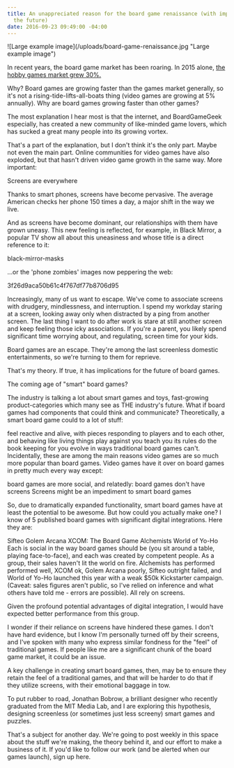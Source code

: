 ```yaml
---
title: An unappreciated reason for the board game renaissance (with implications for
  the future)
date: 2016-09-23 09:49:00 -04:00
---
```


!\[Large example image\](/uploads/board-game-renaissance.jpg "Large example image")

In recent years, the board game market has been roaring. In 2015 alone, [the hobby games market grew 30%.](http://icv2.com/articles/news/view/35150/hobby-games-market-nearly-1-2-billion)

Why? Board games are growing faster than the games market generally, so it's not a rising-tide-lifts-all-boats thing (video games are growing at 5% annually). Why are board games growing faster than other games?

The most explanation I hear most is that the internet, and BoardGameGeek especially, has created a new community of like-minded game lovers, which has sucked a great many people into its growing vortex.

That's a part of the explanation, but I don't think it's the only part. Maybe not even the main part. Online communities for video games have also exploded, but that hasn't driven video game growth in the same way. More important:

Screens are everywhere

Thanks to smart phones, screens have become pervasive. The average American checks her phone 150 times a day, a major shift in the way we live.

And as screens have become dominant, our relationships with them have grown uneasy. This new feeling is reflected, for example, in Black Mirror, a popular TV show all about this uneasiness and whose title is a direct reference to it:

black-mirror-masks

...or the 'phone zombies' images now peppering the web:

3f26d9aca50b61c4f767df77b8706d95

Increasingly, many of us want to escape. We've come to associate screens with drudgery, mindlessness, and interruption. I spend my workday staring at a screen, looking away only when distracted by a ping from another screen. The last thing I want to do after work is stare at still another screen and keep feeling those icky associations. If you're a parent, you likely spend significant time worrying about, and regulating, screen time for your kids.

Board games are an escape. They're among the last screenless domestic entertainments, so we're turning to them for reprieve.

That's my theory. If true, it has implications for the future of board games.

The coming age of "smart" board games?

The industry is talking a lot about smart games and toys, fast-growing product-categories which many see as THE industry's future. What if board games had components that could think and communicate? Theoretically, a smart board game could to a lot of stuff:

feel reactive and alive, with pieces responding to players and to each other, and behaving like living things
play against you
teach you its rules
do the book keeping for you
evolve in ways traditional board games can't.
Incidentally, these are among the main reasons video games are so much more popular than board games. Video games have it over on board games in pretty much every way except:

board games are more social, and relatedly:
board games don't have screens
Screens might be an impediment to smart board games

So, due to dramatically expanded functionality, smart board games have at least the potential to be awesome. But how could you actually make one? I know of 5 published board games with significant digital integrations. Here they are:

Sifteo
Golem Arcana
XCOM: The Board Game
Alchemists
World of Yo-Ho
Each is social in the way board games should be (you sit around a table, playing face-to-face), and each was created by competent people. As a group, their sales haven't lit the world on fire. Alchemists has performed performed well, XCOM ok, Golem Arcana poorly, Sifteo outright failed, and World of Yo-Ho launched this year with a weak $50k Kickstarter campaign. (Caveat: sales figures aren't public, so I've relied on inference and what others have told me - errors are possible). All rely on screens.

Given the profound potential advantages of digital integration, I would have expected better performance from this group.

I wonder if their reliance on screens have hindered these games. I don't have hard evidence, but I know I'm personally turned off by their screens, and I've spoken with many who express similar fondness for the "feel" of traditional games. If people like me are a significant chunk of the board game market, it could be an issue.

A key challenge in creating smart board games, then, may be to ensure they retain the feel of a traditional games, and that will be harder to do that if they utilize screens, with their emotional baggage in tow.

To put rubber to road, Jonathan Bobrow, a brilliant designer who recently graduated from the MIT Media Lab, and I are exploring this hypothesis, designing screenless (or sometimes just less screeny) smart games and puzzles.

That's a subject for another day. We're going to post weekly in this space about the stuff we're making, the theory behind it, and our effort to make a business of it. If you'd like to follow our work (and be alerted when our games launch), sign up here.